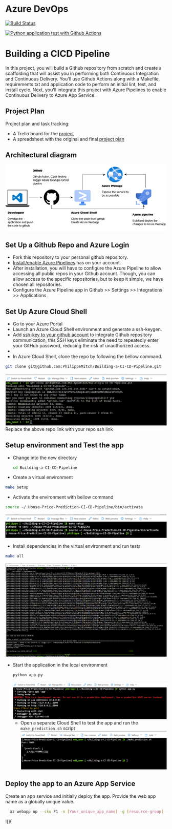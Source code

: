 # Azure DevOps
[![Build Status](https://dev.azure.com/odluser267231/sm-house-price-prediction/_apis/build/status%2FPhilippeMitch.Building-a-CI-CD-Pipeline%20(14)?branchName=main)](https://dev.azure.com/odluser267231/sm-house-price-prediction/_build/latest?definitionId=14&branchName=main)

[![Python application test with Github Actions](https://github.com/PhilippeMitch/Building-a-CI-CD-Pipeline/actions/workflows/pythonapp.yml/badge.svg)](https://github.com/PhilippeMitch/Building-a-CI-CD-Pipeline/actions/workflows/pythonapp.yml)
# Building a CICD Pipeline
In this project, you will build a Github repository from scratch and create a scaffolding that will assist you in performing both Continuous Integration and Continuous Delivery. You'll use Github Actions along with a Makefile, requirements.txt and application code to perform an initial lint, test, and install cycle. Next, you'll integrate this project with Azure Pipelines to enable Continuous Delivery to Azure App Service.

## Project Plan
Project plan and task tracking:
* A Trello board for the [project](https://trello.com/b/ZURVlW9y/public-project)
* A spreadsheet with the original and final [project plan](https://docs.google.com/spreadsheets/d/19qZFcrMGlzRFZnrQkB4GyfIqO_xq9uuW6aV1M_14b5I/edit?usp=sharing)

## Architectural diagram
![Alt text](https://github.com/PhilippeMitch/Building-a-CI-CD-Pipeline/blob/main/screenshots/app-diagram.png)

## Set Up a Github Repo and Azure Login
* Fork this repository to your personal github repository.
* [Install/enable Azure Pipelines](https://github.com/marketplace/azure-pipelines) has on your account.
* After installation, you will have to configure the Azure Pipeline to allow accessing all public repos in your Github account. Though, you can allow access to the specific repositories, but to keep it simple, we have chosen all repositories.
* Configure the Azure Pipeline app in Github >> Settings >> Integrations >> Applications
  
## Set Up Azure Cloud Shell
* Go to your Azure Portal
* Launch an Azure Cloud Shell environment and generate a ssh-keygen.
* Add [ssh-key to your github account](https://docs.github.com/en/authentication/connecting-to-github-with-ssh/adding-a-new-ssh-key-to-your-github-account) to integrate Github repository communication, this SSH keys eliminate the need to repeatedly enter your GitHub password, reducing the risk of unauthorized access.
* 
* In Azure Cloud Shell, clone the repo by following the bellow command.
```bash
git clone git@github.com:PhilippeMitch/Building-a-CI-CD-Pipeline.git
```
![](https://github.com/PhilippeMitch/Building-a-CI-CD-Pipeline/blob/main/screenshots/clone_project.png)
Replace the above repo link with your repo ssh link 
## Setup environment and Test the app
* Change into the new directory
  ```bash
  cd Building-a-CI-CD-Pipeline
  ```
* Create a virtual environment
```bash
make setup
```
* Activate the environment with bellow command
```bash
source ~/.House-Price-Prediction-CI-CD-Pipeline/bin/activate
```
![](https://github.com/PhilippeMitch/Building-a-CI-CD-Pipeline/blob/main/screenshots/env_setup.png)
* Install dependencies in the virtual environment and run tests
```bash
make all
```
![](https://github.com/PhilippeMitch/Building-a-CI-CD-Pipeline/blob/main/screenshots/make_all_2.png)
* Start the application in the local environment
  ```bash
  python app.py
  ```
  ![](https://github.com/PhilippeMitch/Building-a-CI-CD-Pipeline/blob/main/screenshots/run_app_portal.png)
  * Open a separate Cloud Shell to test the app and run the `make_prediction.sh` script
  ![](https://github.com/PhilippeMitch/Building-a-CI-CD-Pipeline/blob/main/screenshots/local_prediction.png)
## Deploy the app to an Azure App Service
Create an app service and initially deploy the app. Provide the web app name as a globally unique value.
```bash
  az webapp up --sku F1 -n [Your_unique_app_name] -g [resource-group] --location [location]
```
![](
